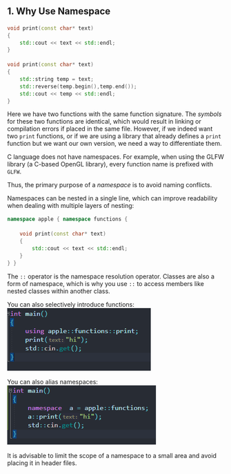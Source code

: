 ## 1. Why Use Namespace

```cpp
void print(const char* text)
{
	std::cout << text << std::endl;
}

void print(const char* text)
{
	std::string temp = text;
	std::reverse(temp.begin(),temp.end());
	std::cout << temp << std::endl;
}
```

Here we have two functions with the same function signature. The *symbols* for these two functions are identical, which would result in linking or compilation errors if placed in the same file. However, if we indeed want two `print` functions, or if we are using a library that already defines a `print` function but we want our own version, we need a way to differentiate them.

C language does not have namespaces. For example, when using the GLFW library (a C-based OpenGL library), every function name is prefixed with `GLFW`.

Thus, the primary purpose of a *namespace* is to avoid naming conflicts.

Namespaces can be nested in a single line, which can improve readability when dealing with multiple layers of nesting:

```cpp
namespace apple { namespace functions {

	void print(const char* text)
	{
		std::cout << text << std::endl;
	}
} }
```

The `::` operator is the namespace resolution operator. Classes are also a form of namespace, which is why you use `::` to access members like nested classes within another class.

You can also selectively introduce functions:
![](./storage%20bag/Pasted%20image%2020230723174600.png)

You can also alias namespaces:
![](./storage%20bag/Pasted%20image%2020230723175142.png)

It is advisable to limit the scope of a namespace to a small area and avoid placing it in header files.